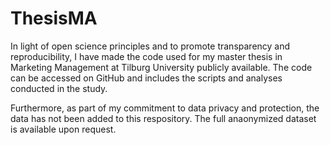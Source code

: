 # ThesisMA


In light of open science principles and to promote transparency and reproducibility, I have made the code used for my master thesis in Marketing Management at Tilburg University publicly available. The code can be accessed on GitHub and includes the scripts and analyses conducted in the study.

Furthermore, as part of my commitment to data privacy and protection, the data has not been added to this respository. The full anaonymized dataset is available upon request.
